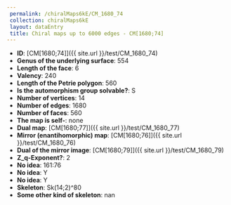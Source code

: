 ```yaml
--- 
 permalink: /chiralMaps6kE/CM_1680_74 
 collection: chiralMaps6kE
 layout: dataEntry
 title: Chiral maps up to 6000 edges - CM[1680;74]
---
```


- **ID**: [CM[1680;74]]({{ site.url }}/test/CM_1680_74)
- **Genus of the underlying surface**: 554
- **Length of the face**: 6
- **Valency**: 240
- **Length of the Petrie polygon**: 560
- **Is the automorphism group solvable?**: S
- **Number of vertices**: 14
- **Number of edges**: 1680
- **Number of faces**: 560
- **The map is self-**: none
- **Dual map**: [CM[1680;77]]({{ site.url }}/test/CM_1680_77)
- **Mirror (enantihomorphic) map**: [CM[1680;76]]({{ site.url }}/test/CM_1680_76)
- **Dual of the mirror image**: [CM[1680;79]]({{ site.url }}/test/CM_1680_79)
- **Z_q-Exponent?**: 2
- **No idea**:  161:76
- **No idea**: Y
- **No idea**: Y
- **Skeleton**: Sk(14;2)^80
- **Some other kind of skeleton**: nan
